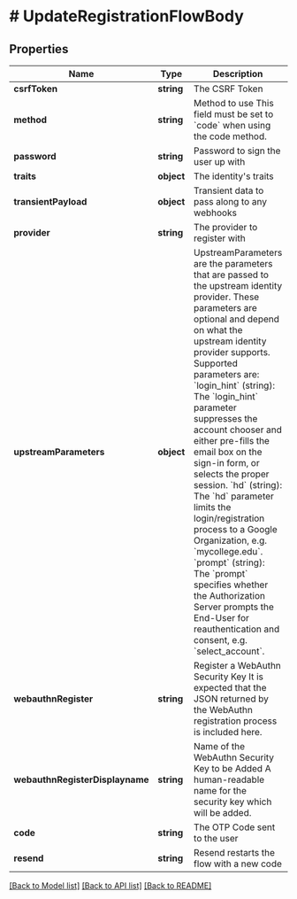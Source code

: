 # # UpdateRegistrationFlowBody

## Properties

Name | Type | Description | Notes
------------ | ------------- | ------------- | -------------
**csrfToken** | **string** | The CSRF Token | [optional]
**method** | **string** | Method to use  This field must be set to &#x60;code&#x60; when using the code method. |
**password** | **string** | Password to sign the user up with |
**traits** | **object** | The identity&#39;s traits |
**transientPayload** | **object** | Transient data to pass along to any webhooks | [optional]
**provider** | **string** | The provider to register with |
**upstreamParameters** | **object** | UpstreamParameters are the parameters that are passed to the upstream identity provider.  These parameters are optional and depend on what the upstream identity provider supports. Supported parameters are: &#x60;login_hint&#x60; (string): The &#x60;login_hint&#x60; parameter suppresses the account chooser and either pre-fills the email box on the sign-in form, or selects the proper session. &#x60;hd&#x60; (string): The &#x60;hd&#x60; parameter limits the login/registration process to a Google Organization, e.g. &#x60;mycollege.edu&#x60;. &#x60;prompt&#x60; (string): The &#x60;prompt&#x60; specifies whether the Authorization Server prompts the End-User for reauthentication and consent, e.g. &#x60;select_account&#x60;. | [optional]
**webauthnRegister** | **string** | Register a WebAuthn Security Key  It is expected that the JSON returned by the WebAuthn registration process is included here. | [optional]
**webauthnRegisterDisplayname** | **string** | Name of the WebAuthn Security Key to be Added  A human-readable name for the security key which will be added. | [optional]
**code** | **string** | The OTP Code sent to the user | [optional]
**resend** | **string** | Resend restarts the flow with a new code | [optional]

[[Back to Model list]](../../README.md#models) [[Back to API list]](../../README.md#endpoints) [[Back to README]](../../README.md)

